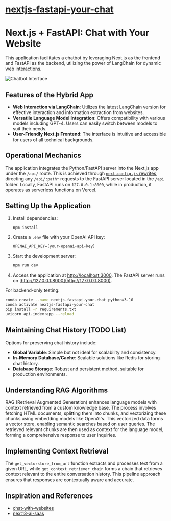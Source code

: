 # [nextjs-fastapi-your-chat](https://github.com/mazzasaverio/nextjs-fastapi-your-chat)

# Next.js + FastAPI: Chat with Your Website

This application facilitates a chatbot by leveraging Next.js as the frontend and FastAPI as the backend, utilizing the power of LangChain for dynamic web interactions.

![Chatbot Interface](images/chatbot.png)

## Features of the Hybrid App

- **Web Interaction via LangChain**: Utilizes the latest LangChain version for effective interaction and information extraction from websites.
- **Versatile Language Model Integration**: Offers compatibility with various models including GPT-4. Users can easily switch between models to suit their needs.
- **User-Friendly Next.js Frontend**: The interface is intuitive and accessible for users of all technical backgrounds.

## Operational Mechanics

The application integrates the Python/FastAPI server into the Next.js app under the `/api/` route. This is achieved through [`next.config.js` rewrites](https://github.com/digitros/nextjs-fastapi/blob/main/next.config.js), directing any `/api/:path*` requests to the FastAPI server located in the `/api` folder. Locally, FastAPI runs on `127.0.0.1:8000`, while in production, it operates as serverless functions on Vercel.

## Setting Up the Application

1. Install dependencies:
   ```bash
   npm install
   ```
2. Create a `.env` file with your OpenAI API key:
   ```
   OPENAI_API_KEY=[your-openai-api-key]
   ```
3. Start the development server:
   ```bash
   npm run dev
   ```
4. Access the application at [http://localhost:3000](http://localhost:3000). The FastAPI server runs on [http://127.0.0.1:8000](http://127.0.0.1:8000).

For backend-only testing:

```bash
conda create --name nextjs-fastapi-your-chat python=3.10
conda activate nextjs-fastapi-your-chat
pip install -r requirements.txt
uvicorn api.index:app --reload
```

## Maintaining Chat History (TODO List)

Options for preserving chat history include:

- **Global Variable**: Simple but not ideal for scalability and consistency.
- **In-Memory Database/Cache**: Scalable solutions like Redis for storing chat history.
- **Database Storage**: Robust and persistent method, suitable for production environments.

## Understanding RAG Algorithms

RAG (Retrieval Augmented Generation) enhances language models with context retrieved from a custom knowledge base. The process involves fetching HTML documents, splitting them into chunks, and vectorizing these chunks using embedding models like OpenAI's. This vectorized data forms a vector store, enabling semantic searches based on user queries. The retrieved relevant chunks are then used as context for the language model, forming a comprehensive response to user inquiries.

## Implementing Context Retrieval

The `get_vectorstore_from_url` function extracts and processes text from a given URL, while `get_context_retriever_chain` forms a chain that retrieves context relevant to the entire conversation history. This pipeline approach ensures that responses are contextually aware and accurate.

## Inspiration and References

- [chat-with-websites](https://github.com/alejandro-ao/chat-with-websites)
- [next13-ai-saas](https://github.com/AntonioErdeljac/next13-ai-saas)
